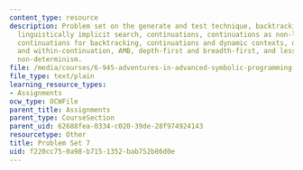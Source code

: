 ```yaml
---
content_type: resource
description: Problem set on the generate and test technique, backtracking mechanisms,
  linguistically implicit search, continuations, continuations as non-local exits,
  continuations for backtracking, continuations and dynamic contexts, dynamic contexts
  and within-continuation, AMB, depth-first and breadth-first, and less deterministic
  non-determinism.
file: /media/courses/6-945-adventures-in-advanced-symbolic-programming-spring-2009/f220cc750a98b7151352bab752b86d0e_assn07.txt
file_type: text/plain
learning_resource_types:
- Assignments
ocw_type: OCWFile
parent_title: Assignments
parent_type: CourseSection
parent_uid: 62688fea-0334-c020-39de-28f974924143
resourcetype: Other
title: Problem Set 7
uid: f220cc75-0a98-b715-1352-bab752b86d0e
---
```

